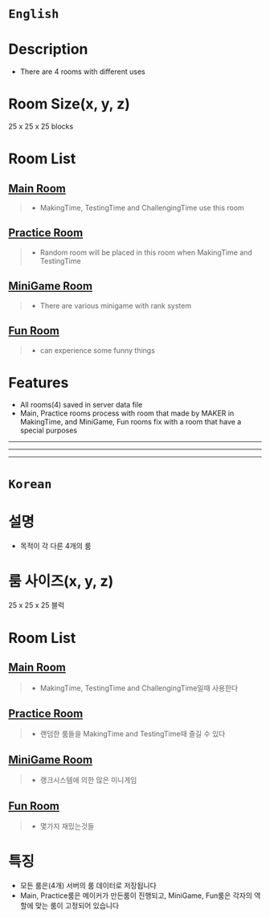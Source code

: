 # `English`
# Description
- There are 4 rooms with different uses

# Room Size(x, y, z)
25 x 25 x 25 blocks

# Room List
## [Main Room](Main-Room.md)
> - MakingTime,  TestingTime and ChallengingTime use this room

## [Practice Room](Practice-Room.md)
> - Random room will be placed in this room when MakingTime and TestingTime

## [MiniGame Room](MiniGame-Room.md)
> - There are various minigame with rank system

## [Fun Room](Fun-Room.md)
> - can experience some funny things

# Features
- All rooms(4) saved in server data file
- Main, Practice rooms process with room that made by MAKER in MakingTime, and MiniGame, Fun rooms fix with a room that have 
a special purposes
---------------------------------------------------------------------------------------------------------------------
---------------------------------------------------------------------------------------------------------------------
---------------------------------------------------------------------------------------------------------------------
# `Korean`
# 설명
- 목적이 각 다른 4개의 룸

# 룸 사이즈(x, y, z)
25 x 25 x 25 블럭

# Room List
## [Main Room](Main-Room.md)
> - MakingTime,  TestingTime and ChallengingTime일때 사용한다

## [Practice Room](Practice-Room.md)
> - 랜덤한 룸들을 MakingTime and TestingTime때 즐길 수 있다

## [MiniGame Room](MiniGame-Room.md)
> - 랭크시스템에 의한 많은 미니게임

## [Fun Room](Fun-Room.md)
> - 몇가지 재밌는것들

# 특징
- 모든 룸은(4개) 서버의 룸 데이터로 저장됩니다 
- Main, Practice룸은 메이커가 만든룸이 진행되고, MiniGame, Fun룸은 각자의 역할에 맞는 룸이 고정되어 있습니다








